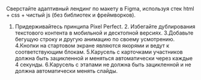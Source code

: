 Сверстайте адаптивный лендинг по макету в Figma, используя стек html + css + чистый js (без библиотек и фреймворков). 
1. Придерживайтесь принципа Pixel Perfect. 2. Избегайте дублирования текстового контента в мобильной и десктопной версиях.
3.Добавьте бегущую строку и другую анимацию по своему усмотрению.
4.Кнопки на стартовом экране являются якорями и ведут к соответствующим блокам.
5.Карусель с карточками участников должна быть зацикленной и меняться автоматически через каждые 4 секунды.
6.Карусель с этапами не должна быть зацикленной и не должна автоматически менять слайды.

